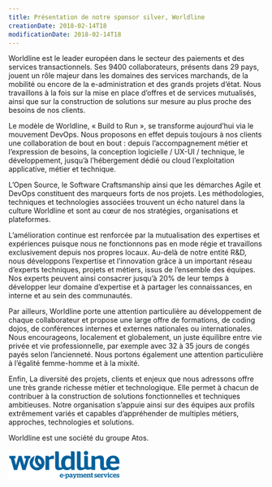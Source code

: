 ```yaml
---
title: Présentation de notre sponsor silver, Worldline
creationDate: 2018-02-14T18
modificationDate: 2018-02-14T18
---
```


Worldline est le leader européen dans le secteur des paiements et des services transactionnels. Ses 9400 collaborateurs, présents dans 29 pays, jouent un rôle majeur dans les domaines des services marchands, de la mobilité ou encore de la e-administration et des grands projets d’état. Nous travaillons à la fois sur la mise en place d’offres et de services mutualisés, ainsi que sur la construction de solutions sur mesure au plus proche des besoins de nos clients.

Le modèle de Worldline, « Build to Run », se transforme aujourd’hui via le mouvement DevOps. Nous proposons en effet depuis toujours à nos clients une collaboration de bout en bout : depuis l’accompagnement métier et l’expression de besoins, la conception logicielle / UX-UI / technique, le développement, jusqu’à l’hébergement dédié ou cloud l’exploitation applicative, métier et technique.

L’Open Source, le Software Craftsmanship ainsi que les démarches Agile et DevOps constituent des marqueurs forts de nos projets. Les méthodologies, techniques et technologies associées trouvent un écho naturel dans la culture Worldline et sont au cœur de nos stratégies, organisations et plateformes.

L’amélioration continue est renforcée par la mutualisation des expertises et expériences puisque nous ne fonctionnons pas en mode régie et travaillons exclusivement depuis nos propres locaux. Au-delà de notre entité R&D, nous développons l’expertise et l’innovation grâce à un important réseau d’experts techniques, projets et métiers, issus de l’ensemble des équipes.  Nos experts peuvent ainsi consacrer jusqu’à 20% de leur temps à développer leur domaine d’expertise et à partager les connaissances, en interne et au sein des communautés.

Par ailleurs, Worldline porte une attention particulière au développement de chaque collaborateur et propose une large offre de formations, de coding dojos, de conférences internes et externes nationales ou internationales. Nous encourageons, localement et globalement, un juste équilibre entre vie privée et vie professionnelle, par exemple avec 32 à 35 jours de congés payés selon l’ancienneté. Nous portons également une attention particulière à l’égalité femme-homme et à la mixité.

Enfin, La diversité des projets, clients et enjeux que nous adressons offre une très grande richesse métier et technologique. Elle permet à chacun de contribuer à la construction de solutions fonctionnelles et techniques ambitieuses. Notre organisation s’appuie ainsi sur des équipes aux profils extrêmement variés et capables d’appréhender de multiples métiers, approches, technologies et solutions.

Worldline est une société du groupe Atos.

![logo apside](../../../img/logo-worldline.png)
